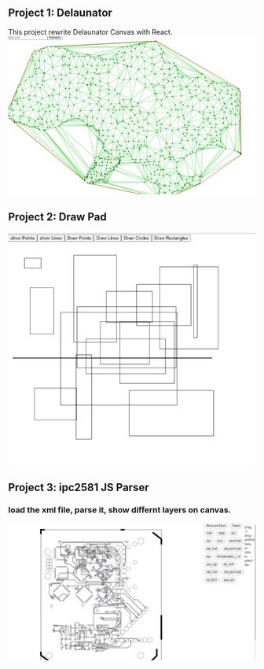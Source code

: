 ## Project 1: Delaunator

This project rewrite Delaunator Canvas with React.
![Delaunator](imgs/delaunator.png?raw=true "delaunator")

## Project 2: Draw Pad

![rectangles](imgs/rectangles.png?raw=true "rectangles")

## Project 3: ipc2581 JS Parser
### load the xml file, parse it, show differnt layers on canvas.
![ipc2581testcase3](imgs/ipc2581Sample.png?raw=true "rectangles")
